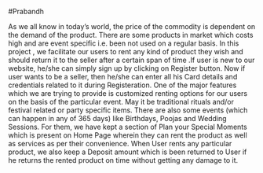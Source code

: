 #Prabandh     
        
As we all know in today’s world, the price of the commodity is dependent on the demand of the product. There are some products in market which costs high and are event specific i.e. been not used on a regular basis.
In this project , we facilitate our users to rent any kind of product they wish and should return it to the seller after a certain span of time .If user is new to our website, he/she can simply sign up by clicking on Register button. 
Now if user wants to be a seller, then he/she can enter all his Card details and credentials related to it during Registeration. One of the major features which we are trying to provide is customized renting options for our users on the basis of the particular event. 
May it be traditional rituals and/or festival related or party specific items. 
There are also some events (which can happen in any of 365 days) like Birthdays, Poojas and Wedding Sessions. For them, we have kept a section of Plan your Special Moments which is present on Home Page wherein they can rent the product as well as services as per their convenience. 
When User rents any particular product, we also keep a Deposit amount which is been returned to User if he returns the rented product on time without getting any damage to it.
